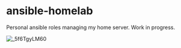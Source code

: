# ansible-homelab
Personal ansible roles managing my home server. Work in progress.

![_5f6TgyLM60](https://github.com/tarosbubbletea/ansible-homelab/assets/6438425/b5ebed9f-17a3-4c23-889a-261002e1fbe8)

